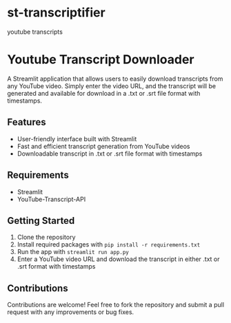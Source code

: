 # st-transcriptifier
youtube transcripts

# Youtube Transcript Downloader

A Streamlit application that allows users to easily download transcripts from any YouTube video. Simply enter the video URL, and the transcript will be generated and available for download in a .txt or .srt file format with timestamps.

## Features
- User-friendly interface built with Streamlit
- Fast and efficient transcript generation from YouTube videos
- Downloadable transcript in .txt or .srt file format with timestamps

## Requirements
- Streamlit
- YouTube-Transcript-API

## Getting Started
1. Clone the repository
2. Install required packages with `pip install -r requirements.txt`
3. Run the app with `streamlit run app.py`
4. Enter a YouTube video URL and download the transcript in either .txt or .srt format with timestamps

## Contributions
Contributions are welcome! Feel free to fork the repository and submit a pull request with any improvements or bug fixes.
